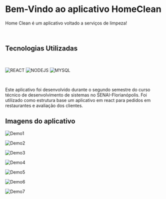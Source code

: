 # Bem-Vindo ao aplicativo HomeClean 

Home Clean é um aplicativo voltado a serviços de limpeza!

<br>

## Tecnologias Utilizadas
<br>

![REACT](https://img.shields.io/badge/react%20-%23323330.svg?&style=for-the-badge&logo=react&logoColor=%23F7DF1E)
![NODEJS](https://img.shields.io/badge/nodejs%20-%23323330.svg?&style=for-the-badge&logo=nodejs&logoColor=%23F7DF1E)
![MYSQL](https://img.shields.io/badge/MySQL-005C84?style=for-the-badge&logo=mysql&logoColor=white)

<br>

Este aplicativo foi desenvolvido durante o segundo semestre do curso técnico de desenvolvimento de sistemas no SENAI-Florianópolis. Foi utilizado como estrutura base um aplicativo em react para pedidos em restaurantes e avaliação dos clientes.

## Imagens do aplicativo


![Demo1](imagens/telaInicial.PNG)
<br>

![Demo2](imagens/telaLogin.PNG)
<br>

![Demo3](imagens/telaCadastro.PNG)
<br>

![Demo4](imagens/telaHome.PNG)
<br>

![Demo5](imagens/telaAgendamento.PNG)
<br>

![Demo6](imagens/telaAgendamento2.PNG)
<br>

![Demo7](imagens/telaCalendário.PNG)

<br>
